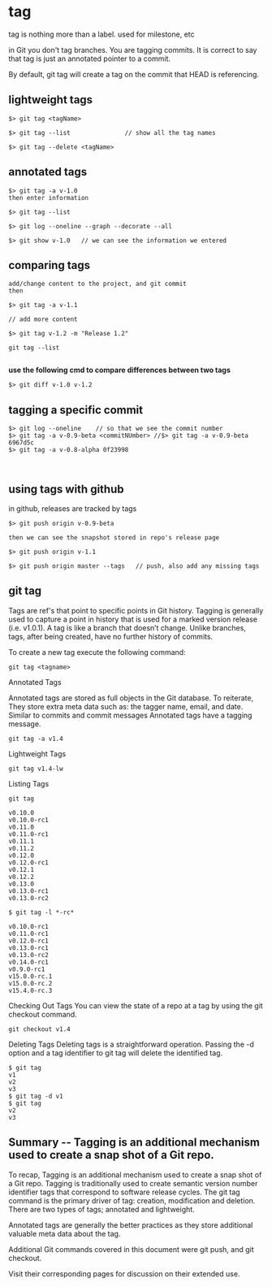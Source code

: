 
# tag

tag is nothing more than a label.
used for milestone, etc   

in Git you don't tag branches. You are tagging commits. It is correct to say that tag is just an annotated pointer to a commit.

By default, git tag will create a tag on the commit that HEAD is referencing.


## lightweight tags

```
$> git tag <tagName>

$> git tag --list               // show all the tag names

$> git tag --delete <tagName>

```

## annotated tags  

```
$> git tag -a v-1.0 
then enter information   

$> git tag --list  

$> git log --oneline --graph --decorate --all   

$> git show v-1.0   // we can see the information we entered

```

## comparing tags   

```
add/change content to the project, and git commit
then

$> git tag -a v-1.1

// add more content

$> git tag v-1.2 -m "Release 1.2"

git tag --list


```

**use the following cmd to compare differences between two tags**
```
$> git diff v-1.0 v-1.2   
```


## tagging a specific commit    


```
$> git log --oneline    // so that we see the commit number
$> git tag -a v-0.9-beta <commitNUmber> //$> git tag -a v-0.9-beta 6967d5c
$> git tag -a v-0.8-alpha 0f23998



```

## using tags with github   

in github, releases are tracked by tags

```
$> git push origin v-0.9-beta   

then we can see the snapshot stored in repo's release page   

$> git push origin v-1.1

$> git push origin master --tags   // push, also add any missing tags

```
 



## git tag   

Tags are ref's that point to specific points in Git history. Tagging is generally used to capture a point in history that is used for a marked version release (i.e. v1.0.1). A tag is like a branch that doesn’t change. Unlike branches, tags, after being created, have no further history of commits.


To create a new tag execute the following command:


```
git tag <tagname>
```


Annotated Tags

Annotated tags are stored as full objects in the Git database. To reiterate, They store extra meta data such as: the tagger name, email, and date. Similar to commits and commit messages Annotated tags have a tagging message.

```
git tag -a v1.4
```



Lightweight Tags
```
git tag v1.4-lw
```

Listing Tags

```
git tag

v0.10.0
v0.10.0-rc1
v0.11.0
v0.11.0-rc1
v0.11.1
v0.11.2
v0.12.0
v0.12.0-rc1
v0.12.1
v0.12.2
v0.13.0
v0.13.0-rc1
v0.13.0-rc2

```

```
$ git tag -l *-rc*

v0.10.0-rc1
v0.11.0-rc1
v0.12.0-rc1
v0.13.0-rc1
v0.13.0-rc2
v0.14.0-rc1
v0.9.0-rc1
v15.0.0-rc.1
v15.0.0-rc.2
v15.4.0-rc.3

```


Checking Out Tags
You can view the state of a repo at a tag by using the git checkout command.
```
git checkout v1.4
```

Deleting Tags
Deleting tags is a straightforward operation. Passing the -d option and a tag identifier to git tag will delete the identified tag.
```
$ git tag
v1
v2
v3
$ git tag -d v1
$ git tag
v2
v3
```

## Summary  -- Tagging is an additional mechanism used to create a snap shot of a Git repo.

To recap, Tagging is an additional mechanism used to create a snap shot of a Git repo. Tagging is traditionally used to create semantic version number identifier tags that correspond to software release cycles. The git tag command is the primary driver of tag: creation, modification and deletion. There are two types of tags; annotated and lightweight. 

Annotated tags are generally the better practices as they store additional valuable meta data about the tag. 

Additional Git commands covered in this document were git push, and git checkout. 

Visit their corresponding pages for discussion on their extended use.


